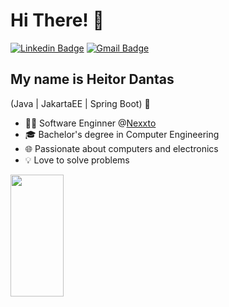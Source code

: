
<h1>Hi There! 👋</h1>

[![Linkedin Badge](https://img.shields.io/badge/-LinkedIn-6633cc?style=flat-square&logo=Linkedin&logoColor=white&link=www.linkedin.com/in/heitor-mdantas/)](www.linkedin.com/in/heitor-mdantas/)
[![Gmail Badge](https://img.shields.io/badge/-contato@fernandakipper.com-6633cc?style=flat-square&logo=Gmail&logoColor=white&link=mailto:heitor.dantas17@gmail.com)](mailto:heitor.dantas17@gmail.com)


## My name is Heitor Dantas
(Java | JakartaEE | Spring Boot) 🚀
- 👩‍💻 Software Enginner @[Nexxto](https://www.nexxto.com/)
- 🎓 Bachelor's degree in Computer Engineering
- 🌐 Passionate about computers and electronics
- 💡 Love to solve problems

<div align="left">
  
  <img width="41%" height="195px" src="https://github-readme-stats.vercel.app/api/top-langs/?username=heitordnts&layout=compact&hide_border=true&title_color=8f00ff&text_color=ffffff&bg_color=0d1117" />
  
 </div>

